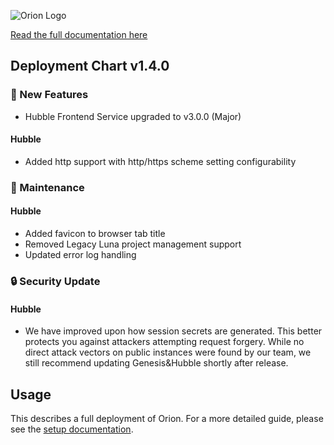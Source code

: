 
![Orion Logo](https://juno-fx.github.io/Orion-Documentation/assets/logos/orion/orion-dark.png)

[Read the full documentation here](https://juno-fx.github.io/Orion-Documentation/)

## Deployment Chart v1.4.0

###  🚀 New Features 

- Hubble Frontend Service upgraded to v3.0.0 (Major)

#### Hubble
- Added http support with http/https scheme setting configurability

### 🧰  Maintenance

#### Hubble

- Added favicon to browser tab title
- Removed Legacy Luna project management support
- Updated error log handling

### 🔒 Security Update

#### Hubble

-  We have improved upon how session secrets are generated. This better protects you against attackers attempting request forgery. While no direct attack vectors on public instances were found by our team, we still recommend updating Genesis&Hubble shortly after release. 


## Usage

This describes a full deployment of Orion. For a more detailed guide, please see the [setup documentation](https://juno-fx.github.io/Orion-Documentation/installation/deployments/).
